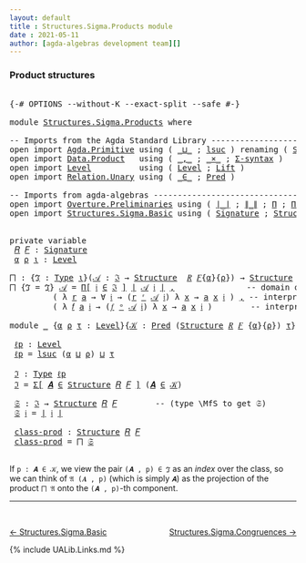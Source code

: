 ```yaml
---
layout: default
title : Structures.Sigma.Products module
date : 2021-05-11
author: [agda-algebras development team][]
---
```


### <a id="product-structures">Product structures</a>

<pre class="Agda">

<a id="197" class="Symbol">{-#</a> <a id="201" class="Keyword">OPTIONS</a> <a id="209" class="Pragma">--without-K</a> <a id="221" class="Pragma">--exact-split</a> <a id="235" class="Pragma">--safe</a> <a id="242" class="Symbol">#-}</a>

<a id="247" class="Keyword">module</a> <a id="254" href="Structures.Sigma.Products.html" class="Module">Structures.Sigma.Products</a> <a id="280" class="Keyword">where</a>

<a id="287" class="Comment">-- Imports from the Agda Standard Library ------------------------------------</a>
<a id="366" class="Keyword">open</a> <a id="371" class="Keyword">import</a> <a id="378" href="Agda.Primitive.html" class="Module">Agda.Primitive</a> <a id="393" class="Keyword">using</a> <a id="399" class="Symbol">(</a> <a id="401" href="Agda.Primitive.html#810" class="Primitive Operator">_⊔_</a> <a id="405" class="Symbol">;</a> <a id="407" href="Agda.Primitive.html#780" class="Primitive">lsuc</a> <a id="412" class="Symbol">)</a> <a id="414" class="Keyword">renaming</a> <a id="423" class="Symbol">(</a> <a id="425" href="Agda.Primitive.html#326" class="Primitive">Set</a> <a id="429" class="Symbol">to</a> <a id="432" class="Primitive">Type</a> <a id="437" class="Symbol">)</a>
<a id="439" class="Keyword">open</a> <a id="444" class="Keyword">import</a> <a id="451" href="Data.Product.html" class="Module">Data.Product</a>   <a id="466" class="Keyword">using</a> <a id="472" class="Symbol">(</a> <a id="474" href="Agda.Builtin.Sigma.html#236" class="InductiveConstructor Operator">_,_</a> <a id="478" class="Symbol">;</a> <a id="480" href="Data.Product.html#1167" class="Function Operator">_×_</a> <a id="484" class="Symbol">;</a> <a id="486" href="Data.Product.html#916" class="Function">Σ-syntax</a> <a id="495" class="Symbol">)</a>
<a id="497" class="Keyword">open</a> <a id="502" class="Keyword">import</a> <a id="509" href="Level.html" class="Module">Level</a>          <a id="524" class="Keyword">using</a> <a id="530" class="Symbol">(</a> <a id="532" href="Agda.Primitive.html#597" class="Postulate">Level</a> <a id="538" class="Symbol">;</a> <a id="540" href="Level.html#400" class="Record">Lift</a> <a id="545" class="Symbol">)</a>
<a id="547" class="Keyword">open</a> <a id="552" class="Keyword">import</a> <a id="559" href="Relation.Unary.html" class="Module">Relation.Unary</a> <a id="574" class="Keyword">using</a> <a id="580" class="Symbol">(</a> <a id="582" href="Relation.Unary.html#1523" class="Function Operator">_∈_</a> <a id="586" class="Symbol">;</a> <a id="588" href="Relation.Unary.html#1101" class="Function">Pred</a> <a id="593" class="Symbol">)</a>

<a id="596" class="Comment">-- Imports from agda-algebras ------------------------------------------------</a>
<a id="675" class="Keyword">open</a> <a id="680" class="Keyword">import</a> <a id="687" href="Overture.Preliminaries.html" class="Module">Overture.Preliminaries</a> <a id="710" class="Keyword">using</a> <a id="716" class="Symbol">(</a> <a id="718" href="Overture.Preliminaries.html#4245" class="Function Operator">∣_∣</a> <a id="722" class="Symbol">;</a> <a id="724" href="Overture.Preliminaries.html#4283" class="Function Operator">∥_∥</a> <a id="728" class="Symbol">;</a> <a id="730" href="Overture.Preliminaries.html#5774" class="Function">Π</a> <a id="732" class="Symbol">;</a> <a id="734" href="Overture.Preliminaries.html#5854" class="Function">Π-syntax</a> <a id="743" class="Symbol">)</a>
<a id="745" class="Keyword">open</a> <a id="750" class="Keyword">import</a> <a id="757" href="Structures.Sigma.Basic.html" class="Module">Structures.Sigma.Basic</a> <a id="780" class="Keyword">using</a> <a id="786" class="Symbol">(</a> <a id="788" href="Structures.Sigma.Basic.html#1165" class="Function">Signature</a> <a id="798" class="Symbol">;</a> <a id="800" href="Structures.Sigma.Basic.html#1326" class="Function">Structure</a> <a id="810" class="Symbol">;</a> <a id="812" href="Structures.Sigma.Basic.html#2476" class="Function Operator">_ʳ_</a> <a id="816" class="Symbol">;</a> <a id="818" href="Structures.Sigma.Basic.html#2572" class="Function Operator">_ᵒ_</a> <a id="822" class="Symbol">)</a>


<a id="826" class="Keyword">private</a> <a id="834" class="Keyword">variable</a>
 <a id="844" href="Structures.Sigma.Products.html#844" class="Generalizable">𝑅</a> <a id="846" href="Structures.Sigma.Products.html#846" class="Generalizable">𝐹</a> <a id="848" class="Symbol">:</a> <a id="850" href="Structures.Sigma.Basic.html#1165" class="Function">Signature</a>
 <a id="861" href="Structures.Sigma.Products.html#861" class="Generalizable">α</a> <a id="863" href="Structures.Sigma.Products.html#863" class="Generalizable">ρ</a> <a id="865" href="Structures.Sigma.Products.html#865" class="Generalizable">ι</a> <a id="867" class="Symbol">:</a> <a id="869" href="Agda.Primitive.html#597" class="Postulate">Level</a>

<a id="⨅"></a><a id="876" href="Structures.Sigma.Products.html#876" class="Function">⨅</a> <a id="878" class="Symbol">:</a> <a id="880" class="Symbol">{</a><a id="881" href="Structures.Sigma.Products.html#881" class="Bound">ℑ</a> <a id="883" class="Symbol">:</a> <a id="885" href="Structures.Sigma.Products.html#432" class="Primitive">Type</a> <a id="890" href="Structures.Sigma.Products.html#865" class="Generalizable">ι</a><a id="891" class="Symbol">}(</a><a id="893" href="Structures.Sigma.Products.html#893" class="Bound">𝒜</a> <a id="895" class="Symbol">:</a> <a id="897" href="Structures.Sigma.Products.html#881" class="Bound">ℑ</a> <a id="899" class="Symbol">→</a> <a id="901" href="Structures.Sigma.Basic.html#1326" class="Function">Structure</a>  <a id="912" href="Structures.Sigma.Products.html#844" class="Generalizable">𝑅</a> <a id="914" href="Structures.Sigma.Products.html#846" class="Generalizable">𝐹</a><a id="915" class="Symbol">{</a><a id="916" href="Structures.Sigma.Products.html#861" class="Generalizable">α</a><a id="917" class="Symbol">}{</a><a id="919" href="Structures.Sigma.Products.html#863" class="Generalizable">ρ</a><a id="920" class="Symbol">})</a> <a id="923" class="Symbol">→</a> <a id="925" href="Structures.Sigma.Basic.html#1326" class="Function">Structure</a> <a id="935" href="Structures.Sigma.Products.html#844" class="Generalizable">𝑅</a> <a id="937" href="Structures.Sigma.Products.html#846" class="Generalizable">𝐹</a> <a id="939" class="Symbol">{</a><a id="940" href="Structures.Sigma.Products.html#861" class="Generalizable">α</a> <a id="942" href="Agda.Primitive.html#810" class="Primitive Operator">⊔</a> <a id="944" href="Structures.Sigma.Products.html#865" class="Generalizable">ι</a><a id="945" class="Symbol">}</a> <a id="947" class="Symbol">{</a><a id="948" href="Structures.Sigma.Products.html#863" class="Generalizable">ρ</a> <a id="950" href="Agda.Primitive.html#810" class="Primitive Operator">⊔</a> <a id="952" href="Structures.Sigma.Products.html#865" class="Generalizable">ι</a><a id="953" class="Symbol">}</a>
<a id="955" href="Structures.Sigma.Products.html#876" class="Function">⨅</a> <a id="957" class="Symbol">{</a><a id="958" class="Argument">ℑ</a> <a id="960" class="Symbol">=</a> <a id="962" href="Structures.Sigma.Products.html#962" class="Bound">ℑ</a><a id="963" class="Symbol">}</a> <a id="965" href="Structures.Sigma.Products.html#965" class="Bound">𝒜</a> <a id="967" class="Symbol">=</a> <a id="969" href="Overture.Preliminaries.html#5854" class="Function">Π[</a> <a id="972" href="Structures.Sigma.Products.html#972" class="Bound">𝔦</a> <a id="974" href="Overture.Preliminaries.html#5854" class="Function">∈</a> <a id="976" href="Structures.Sigma.Products.html#962" class="Bound">ℑ</a> <a id="978" href="Overture.Preliminaries.html#5854" class="Function">]</a> <a id="980" href="Overture.Preliminaries.html#4245" class="Function Operator">∣</a> <a id="982" href="Structures.Sigma.Products.html#965" class="Bound">𝒜</a> <a id="984" href="Structures.Sigma.Products.html#972" class="Bound">𝔦</a> <a id="986" href="Overture.Preliminaries.html#4245" class="Function Operator">∣</a> <a id="988" href="Agda.Builtin.Sigma.html#236" class="InductiveConstructor Operator">,</a>               <a id="1004" class="Comment">-- domain of the product structure</a>
         <a id="1048" class="Symbol">(</a> <a id="1050" class="Symbol">λ</a> <a id="1052" href="Structures.Sigma.Products.html#1052" class="Bound">r</a> <a id="1054" href="Structures.Sigma.Products.html#1054" class="Bound">a</a> <a id="1056" class="Symbol">→</a> <a id="1058" class="Symbol">∀</a> <a id="1060" href="Structures.Sigma.Products.html#1060" class="Bound">𝔦</a> <a id="1062" class="Symbol">→</a> <a id="1064" class="Symbol">(</a><a id="1065" href="Structures.Sigma.Products.html#1052" class="Bound">r</a> <a id="1067" href="Structures.Sigma.Basic.html#2476" class="Function Operator">ʳ</a> <a id="1069" href="Structures.Sigma.Products.html#965" class="Bound">𝒜</a> <a id="1071" href="Structures.Sigma.Products.html#1060" class="Bound">𝔦</a><a id="1072" class="Symbol">)</a> <a id="1074" class="Symbol">λ</a> <a id="1076" href="Structures.Sigma.Products.html#1076" class="Bound">x</a> <a id="1078" class="Symbol">→</a> <a id="1080" href="Structures.Sigma.Products.html#1054" class="Bound">a</a> <a id="1082" href="Structures.Sigma.Products.html#1076" class="Bound">x</a> <a id="1084" href="Structures.Sigma.Products.html#1060" class="Bound">𝔦</a> <a id="1086" class="Symbol">)</a> <a id="1088" href="Agda.Builtin.Sigma.html#236" class="InductiveConstructor Operator">,</a> <a id="1090" class="Comment">-- interpretations of relations</a>
         <a id="1131" class="Symbol">(</a> <a id="1133" class="Symbol">λ</a> <a id="1135" href="Structures.Sigma.Products.html#1135" class="Bound">𝑓</a> <a id="1137" href="Structures.Sigma.Products.html#1137" class="Bound">a</a> <a id="1139" href="Structures.Sigma.Products.html#1139" class="Bound">𝔦</a> <a id="1141" class="Symbol">→</a> <a id="1143" class="Symbol">(</a><a id="1144" href="Structures.Sigma.Products.html#1135" class="Bound">𝑓</a> <a id="1146" href="Structures.Sigma.Basic.html#2572" class="Function Operator">ᵒ</a> <a id="1148" href="Structures.Sigma.Products.html#965" class="Bound">𝒜</a> <a id="1150" href="Structures.Sigma.Products.html#1139" class="Bound">𝔦</a><a id="1151" class="Symbol">)</a> <a id="1153" class="Symbol">λ</a> <a id="1155" href="Structures.Sigma.Products.html#1155" class="Bound">x</a> <a id="1157" class="Symbol">→</a> <a id="1159" href="Structures.Sigma.Products.html#1137" class="Bound">a</a> <a id="1161" href="Structures.Sigma.Products.html#1155" class="Bound">x</a> <a id="1163" href="Structures.Sigma.Products.html#1139" class="Bound">𝔦</a> <a id="1165" class="Symbol">)</a>        <a id="1174" class="Comment">-- interpretations of  operations</a>

<a id="1209" class="Keyword">module</a> <a id="1216" href="Structures.Sigma.Products.html#1216" class="Module">_</a> <a id="1218" class="Symbol">{</a><a id="1219" href="Structures.Sigma.Products.html#1219" class="Bound">α</a> <a id="1221" href="Structures.Sigma.Products.html#1221" class="Bound">ρ</a> <a id="1223" href="Structures.Sigma.Products.html#1223" class="Bound">τ</a> <a id="1225" class="Symbol">:</a> <a id="1227" href="Agda.Primitive.html#597" class="Postulate">Level</a><a id="1232" class="Symbol">}{</a><a id="1234" href="Structures.Sigma.Products.html#1234" class="Bound">𝒦</a> <a id="1236" class="Symbol">:</a> <a id="1238" href="Relation.Unary.html#1101" class="Function">Pred</a> <a id="1243" class="Symbol">(</a><a id="1244" href="Structures.Sigma.Basic.html#1326" class="Function">Structure</a> <a id="1254" href="Structures.Sigma.Products.html#844" class="Generalizable">𝑅</a> <a id="1256" href="Structures.Sigma.Products.html#846" class="Generalizable">𝐹</a> <a id="1258" class="Symbol">{</a><a id="1259" href="Structures.Sigma.Products.html#1219" class="Bound">α</a><a id="1260" class="Symbol">}{</a><a id="1262" href="Structures.Sigma.Products.html#1221" class="Bound">ρ</a><a id="1263" class="Symbol">})</a> <a id="1266" href="Structures.Sigma.Products.html#1223" class="Bound">τ</a><a id="1267" class="Symbol">}</a> <a id="1269" class="Keyword">where</a>

 <a id="1277" href="Structures.Sigma.Products.html#1277" class="Function">ℓp</a> <a id="1280" class="Symbol">:</a> <a id="1282" href="Agda.Primitive.html#597" class="Postulate">Level</a>
 <a id="1289" href="Structures.Sigma.Products.html#1277" class="Function">ℓp</a> <a id="1292" class="Symbol">=</a> <a id="1294" href="Agda.Primitive.html#780" class="Primitive">lsuc</a> <a id="1299" class="Symbol">(</a><a id="1300" href="Structures.Sigma.Products.html#1219" class="Bound">α</a> <a id="1302" href="Agda.Primitive.html#810" class="Primitive Operator">⊔</a> <a id="1304" href="Structures.Sigma.Products.html#1221" class="Bound">ρ</a><a id="1305" class="Symbol">)</a> <a id="1307" href="Agda.Primitive.html#810" class="Primitive Operator">⊔</a> <a id="1309" href="Structures.Sigma.Products.html#1223" class="Bound">τ</a>

 <a id="1313" href="Structures.Sigma.Products.html#1313" class="Function">ℑ</a> <a id="1315" class="Symbol">:</a> <a id="1317" href="Structures.Sigma.Products.html#432" class="Primitive">Type</a> <a id="1322" href="Structures.Sigma.Products.html#1277" class="Function">ℓp</a>
 <a id="1326" href="Structures.Sigma.Products.html#1313" class="Function">ℑ</a> <a id="1328" class="Symbol">=</a> <a id="1330" href="Data.Product.html#916" class="Function">Σ[</a> <a id="1333" href="Structures.Sigma.Products.html#1333" class="Bound">𝑨</a> <a id="1335" href="Data.Product.html#916" class="Function">∈</a> <a id="1337" href="Structures.Sigma.Basic.html#1326" class="Function">Structure</a> <a id="1347" href="Structures.Sigma.Products.html#1254" class="Bound">𝑅</a> <a id="1349" href="Structures.Sigma.Products.html#1256" class="Bound">𝐹</a> <a id="1351" href="Data.Product.html#916" class="Function">]</a> <a id="1353" class="Symbol">(</a><a id="1354" href="Structures.Sigma.Products.html#1333" class="Bound">𝑨</a> <a id="1356" href="Relation.Unary.html#1523" class="Function Operator">∈</a> <a id="1358" href="Structures.Sigma.Products.html#1234" class="Bound">𝒦</a><a id="1359" class="Symbol">)</a>

 <a id="1363" href="Structures.Sigma.Products.html#1363" class="Function">𝔖</a> <a id="1365" class="Symbol">:</a> <a id="1367" href="Structures.Sigma.Products.html#1313" class="Function">ℑ</a> <a id="1369" class="Symbol">→</a> <a id="1371" href="Structures.Sigma.Basic.html#1326" class="Function">Structure</a> <a id="1381" href="Structures.Sigma.Products.html#1254" class="Bound">𝑅</a> <a id="1383" href="Structures.Sigma.Products.html#1256" class="Bound">𝐹</a>        <a id="1392" class="Comment">-- (type \MfS to get 𝔖)</a>
 <a id="1417" href="Structures.Sigma.Products.html#1363" class="Function">𝔖</a> <a id="1419" href="Structures.Sigma.Products.html#1419" class="Bound">𝔦</a> <a id="1421" class="Symbol">=</a> <a id="1423" href="Overture.Preliminaries.html#4245" class="Function Operator">∣</a> <a id="1425" href="Structures.Sigma.Products.html#1419" class="Bound">𝔦</a> <a id="1427" href="Overture.Preliminaries.html#4245" class="Function Operator">∣</a>

 <a id="1431" href="Structures.Sigma.Products.html#1431" class="Function">class-prod</a> <a id="1442" class="Symbol">:</a> <a id="1444" href="Structures.Sigma.Basic.html#1326" class="Function">Structure</a> <a id="1454" href="Structures.Sigma.Products.html#1254" class="Bound">𝑅</a> <a id="1456" href="Structures.Sigma.Products.html#1256" class="Bound">𝐹</a>
 <a id="1459" href="Structures.Sigma.Products.html#1431" class="Function">class-prod</a> <a id="1470" class="Symbol">=</a> <a id="1472" href="Structures.Sigma.Products.html#876" class="Function">⨅</a> <a id="1474" href="Structures.Sigma.Products.html#1363" class="Function">𝔖</a>

</pre>

If `p : 𝑨 ∈ 𝒦`, we view the pair `(𝑨 , p) ∈ ℑ` as an *index* over the class, so we can think of `𝔄 (𝑨 , p)` (which is simply `𝑨`) as the projection of the product `⨅ 𝔄` onto the `(𝑨 , p)`-th component.


--------------------------------

<br>

[← Structures.Sigma.Basic](Structures.Sigma.Basic.html)
<span style="float:right;">[Structures.Sigma.Congruences →](Structures.Sigma.Congruences.html)</span>

{% include UALib.Links.md %}

[agda-algebras development team]: https://github.com/ualib/agda-algebras#the-agda-algebras-development-team
